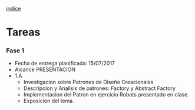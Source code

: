 
[indice](README.md)
# Tareas

### Fase 1
  - Fecha de entrega planificada: 15/07/2017
  - Alcance PRESENTACION
  - 1.A
    - Investigacion sobre Patrones de Diseño Creacionales
    - Descripcion y Analisis de patrones: Factory y Abstract Factory
    - Implementacion del Patron en ejercicio Robots presentado en clase.
    - Exposicion del tema.
